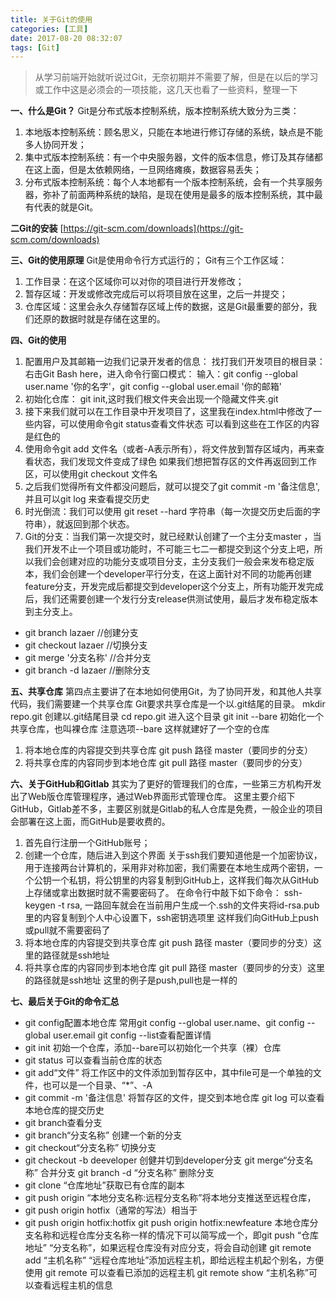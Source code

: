 ```yaml
---
title: 关于Git的使用
categories: [工具]
date: 2017-08-20 08:32:07
tags: [Git]
---
```


> 从学习前端开始就听说过Git，无奈初期并不需要了解，但是在以后的学习或工作中这是必须会的一项技能，这几天也看了一些资料，整理一下 

<!-- more -->

**一、什么是Git？** 
Git是分布式版本控制系统，版本控制系统大致分为三类： 
1. 本地版本控制系统：顾名思义，只能在本地进行修订存储的系统，缺点是不能多人协同开发； 
2. 集中式版本控制系统：有一个中央服务器，文件的版本信息，修订及其存储都在这上面，但是太依赖网络，一旦网络瘫痪，数据容易丢失； 
3. 分布式版本控制系统：每个人本地都有一个版本控制系统，会有一个共享服务器，弥补了前面两种系统的缺陷，是现在使用是最多的版本控制系统，其中最有代表的就是Git。 

**二Git的安装** 
[https://git-scm.com/downloads](https://git-scm.com/downloads) 

**三、Git的使用原理** 
Git是使用命令行方式运行的；
 Git有三个工作区域： 
 1. 工作目录：在这个区域你可以对你的项目进行开发修改； 
 2. 暂存区域：开发或修改完成后可以将项目放在这里，之后一并提交； 
 3. 仓库区域：这里会永久存储暂存区域上传的数据，这是Git最重要的部分，我们还原的数据时就是存储在这里的。 

 **四、Git的使用** 
 1. 配置用户及其邮箱一边我们记录开发者的信息： 找打我们开发项目的根目录： 
 右击Git Bash here，进入命令行窗口模式： 输入：git config --global user.name '你的名字'，git config --global user.email '你的邮箱'  
 2. 初始化仓库： git init,这时我们根文件夹会出现一个隐藏文件夹.git  
 3. 接下来我们就可以在工作目录中开发项目了，这里我在index.html中修改了一些内容，可以使用命令git status查看文件状态  可以看到这些在工作区的内容是红色的 
 4. 使用命令git add 文件名（或者-A表示所有），将文件放到暂存区域内，再来查看状态，我们发现文件变成了绿色 如果我们想把暂存区的文件再返回到工作区，可以使用git checkout 文件名 
 5. 之后我们觉得所有文件都没问题后，就可以提交了git commit -m '备注信息',并且可以git log 来查看提交历史 
 6. 时光倒流：我们可以使用 git reset --hard 字符串（每一次提交历史后面的字符串），就返回到那个状态。 
 7. Git的分支：当我们第一次提交时，就已经默认创建了一个主分支master ，当我们开发不止一个项目或功能时，不可能三七二一都提交到这个分支上吧，所以我们会创建对应的功能分支或项目分支，主分支我们一般会来发布稳定版本，我们会创建一个developer平行分支，在这上面针对不同的功能再创建feature分支，开发完成后都提交到developer这个分支上，所有功能开发完成后，我们还需要创建一个发行分支release供测试使用，最后才发布稳定版本到主分支上。 
 *  git branch lazaer //创建分支 
 * git checkout lazaer //切换分支 
 * git merge '分支名称' //合并分支 
 * git branch -d lazaer //删除分支 

 **五、共享仓库** 
 第四点主要讲了在本地如何使用Git，为了协同开发，和其他人共享代码，我们需要建一个共享仓库 Git要求共享仓库是一个以.git结尾的目录。 mkdir repo.git 创建以.git结尾目录 cd repo.git 进入这个目录 git init --bare 初始化一个共享仓库，也叫裸仓库 注意选项--bare  这样就建好了一个空的仓库 
 1. 将本地仓库的内容提交到共享仓库 git push 路径 master（要同步的分支） 
 2. 将共享仓库的内容同步到本地仓库 git pull 路径 master（要同步的分支） 

 **六、关于GitHub和Gitlab** 
 其实为了更好的管理我们的仓库，一些第三方机构开发出了Web版仓库管理程序，通过Web界面形式管理仓库。 这里主要介绍下GitHub，Gitlab差不多，主要区别就是Gitlab的私人仓库是免费，一般企业的项目会部署在这上面，而GitHub是要收费的。 
 1. 首先自行注册一个GitHub账号； 
 2. 创建一个仓库，随后进入到这个界面 
 关于ssh我们要知道他是一个加密协议，用于连接两台计算机的，采用非对称加密，我们需要在本地生成两个密钥，一个公钥一个私钥，将公钥里的内容复制到GitHub上，这样我们每次从GitHub上存储或拿出数据时就不需要密码了。 
 在命令行中敲下如下命令：
 ssh-keygen -t rsa,
 一路回车就会在当前用户生成一个.ssh的文件夹将id-rsa.pub里的内容复制到个人中心设置下，ssh密钥选项里 
 这样我们向GitHub上push或pull就不需要密码了 
 1. 将本地仓库的内容提交到共享仓库 git push 路径 master（要同步的分支）这里的路径就是ssh地址 
 2. 将共享仓库的内容同步到本地仓库 git pull 路径 master（要同步的分支）这里的路径就是ssh地址 
  这里的例子是push,pull也是一样的 

 **七、最后关于Git的命令汇总** 
 * git config配置本地仓库 
 常用git config --global user.name、git config --global user.email git config --list查看配置详情 
 * git init 初始一个仓库，添加--bare可以初始化一个共享（裸）仓库 
 * git status 可以查看当前仓库的状态 
 * git add“文件” 将工作区中的文件添加到暂存区中，其中file可是一个单独的文件，也可以是一个目录、“*”、-A 
 * git commit -m '备注信息' 将暂存区的文件，提交到本地仓库 git log 可以查看本地仓库的提交历史 
 * git branch查看分支 
 * git branch“分支名称” 创建一个新的分支 
 * git checkout“分支名称” 切换分支 
 * git checkout -b deeveloper 创健并切到developer分支 git merge“分支名称” 合并分支 git branch -d “分支名称” 删除分支 
 * git clone “仓库地址”获取已有仓库的副本 
 * git push origin “本地分支名称:远程分支名称”将本地分支推送至远程仓库， 
 * git push origin hotfix（通常的写法）相当于 
 * git push origin hotfix:hotfix git push origin hotfix:newfeature 本地仓库分支名称和远程仓库分支名称一样的情况下可以简写成一个，即git push “仓库地址” “分支名称”，如果远程仓库没有对应分支，将会自动创建 git remote add “主机名称” “远程仓库地址”添加远程主机，即给远程主机起个别名，方便使用 git remote 可以查看已添加的远程主机 git remote show “主机名称”可以查看远程主机的信息